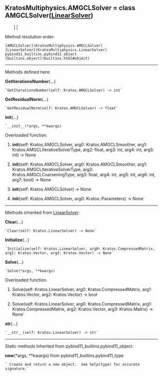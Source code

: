   
**KratosMultiphysics.AMGCLSolver** = class
AMGCLSolver([LinearSolver](KratosMultiphysics.LinearSolver))  
---  
`    `|   |

Method resolution order:

    [AMGCLSolver](KratosMultiphysics.AMGCLSolver)
    [LinearSolver](KratosMultiphysics.LinearSolver)
    pybind11_builtins.pybind11_object
    [builtins.object](builtins.html#object)

* * *

Methods defined here:  

**GetIterationsNumber**(...)

    `GetIterationsNumber(self: Kratos.AMGCLSolver) -> int`

**GetResidualNorm**(...)

    `GetResidualNorm(self: Kratos.AMGCLSolver) -> float`

**__init__**(...)

    `__init__(*args, **kwargs)  
Overloaded  function.  
  
1. __init__(self: Kratos.AMGCLSolver, arg0: Kratos.AMGCLSmoother, arg1: Kratos.AMGCLIterativeSolverType, arg2: float, arg3: int, arg4: int, arg5: int) -> None  
  
2. __init__(self: Kratos.AMGCLSolver, arg0: Kratos.AMGCLSmoother, arg1: Kratos.AMGCLIterativeSolverType, arg2: Kratos.AMGCLCoarseningType, arg3: float, arg4: int, arg5: int, arg6: int, arg7: bool) -> None  
  
3. __init__(self: Kratos.AMGCLSolver) -> None  
  
4. __init__(self: Kratos.AMGCLSolver, arg0: Kratos::Parameters) -> None`

* * *

Methods inherited from [LinearSolver](KratosMultiphysics.LinearSolver):  

**Clear**(...)

    `Clear(self: Kratos.LinearSolver) -> None`

**Initialize**(...)

    `Initialize(self: Kratos.LinearSolver, arg0: Kratos.CompressedMatrix, arg1: Kratos.Vector, arg2: Kratos.Vector) -> None`

**Solve**(...)

    `Solve(*args, **kwargs)  
Overloaded  function.  
  
1. Solve(self: Kratos.LinearSolver, arg0: Kratos.CompressedMatrix, arg1: Kratos.Vector, arg2: Kratos.Vector) -> bool  
  
2. Solve(self: Kratos.LinearSolver, arg0: Kratos.CompressedMatrix, arg1: Kratos.CompressedMatrix, arg2: Kratos.Vector, arg3: Kratos.Matrix) -> None`

**__str__**(...)

    `__str__(self: Kratos.LinearSolver) -> str`

* * *

Static methods inherited from pybind11_builtins.pybind11_object:  

**__new__**(*args, **kwargs) from pybind11_builtins.pybind11_type

    ` Create and return a new object.  See help(type) for accurate signature.`

